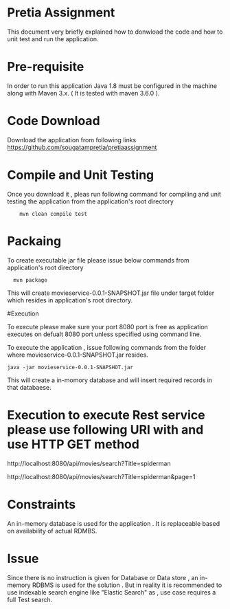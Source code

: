 # Pretia Assignment

This document very briefly explained how to donwload the code and how to unit test and run the application.

# Pre-requisite 

In order to run this application Java 1.8 must be configured in the machine along with Maven 3.x. ( It is tested with maven 3.6.0 ).

# Code Download 

Download the application from following links https://github.com/sougatampretia/pretiaassignment

# Compile and Unit Testing

Once you download it , pleas run following command for compiling and unit testing the application from the application's root directory 
    
        mvn clean compile test
       
# Packaing 

To create executable jar file please issue below commands from application's root directory

      mvn package
      
 This will create movieservice-0.0.1-SNAPSHOT.jar file under target folder which resides in application's root directory.
 
 #Execution
 
 To execute please make sure your port 8080 port is free as application executes on defualt 8080 port unless specified using command line.
 
 To execute the application , issue following commands from  the folder where movieservice-0.0.1-SNAPSHOT.jar resides.
 
    java -jar movieservice-0.0.1-SNAPSHOT.jar
    
 This will create a in-momory database and will insert required records in that databaese.
 
 # Execution to execute Rest service please use following URI with and use HTTP GET method
 
 http://localhost:8080/api/movies/search?Title=spiderman
 
 http://localhost:8080/api/movies/search?Title=spiderman&page=1
 
 # Constraints
 
 An in-memory database is used for the application . It is replaceable based on availability of actual RDMBS. 
 
 # Issue 
 
 Since there is no instruction is given for Database or Data store , an in-memory  RDBMS is used for the solution . But in reality it is recommended 
 to use indexable search engine like "Elastic Search" as , use case requires a full Test search.
 
 
 
 
 
 
 

      
